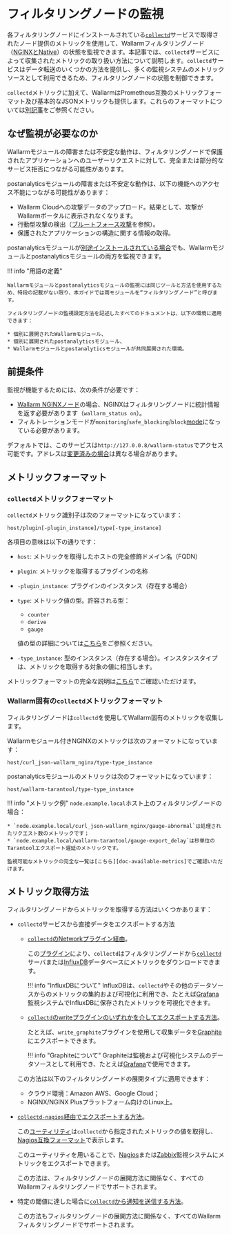 [link-collectd]:            https://collectd.org/

[av-bruteforce]:            ../../attacks-vulns-list.md#brute-force-attack
[doc-postanalitycs]:        ../installation-postanalytics-en.md

[link-collectd-naming]:     https://collectd.org/wiki/index.php/Naming_schema
[link-data-source]:         https://collectd.org/wiki/index.php/Data_source
[link-collectd-networking]: https://collectd.org/wiki/index.php/Networking_introduction
[link-influxdb]:            https://www.influxdata.com/products/influxdb-overview/
[link-grafana]:             https://grafana.com/
[link-graphite]:            https://github.com/graphite-project/graphite-web
[link-network-plugin]:      https://collectd.org/wiki/index.php/Plugin:Network
[link-write-plugins]:       https://collectd.org/wiki/index.php/Table_of_Plugins
[link-collectd-nagios]:     https://collectd.org/wiki/index.php/Collectd-nagios
[link-nagios]:              https://www.nagios.org/
[link-zabbix]:              https://www.zabbix.com/
[link-nagios-format]:       https://nagios-plugins.org/doc/guidelines.html#AEN200
[link-selinux]:             https://www.redhat.com/en/topics/linux/what-is-selinux

[doc-available-metrics]:    available-metrics.md
[doc-network-plugin]:       fetching-metrics.md#exporting-metrics-via-the-collectd-network-plugin
[doc-write-plugins]:        fetching-metrics.md#exporting-metrics-via-the-collectd-write-plugins
[doc-collectd-nagios]:      fetching-metrics.md#exporting-metrics-using-the-collectd-nagios-utility
[doc-collectd-notices]:     fetching-metrics.md#sending-notifications-from-collectd

[doc-selinux]:  ../configure-selinux.md

# フィルタリングノードの監視

各フィルタリングノードにインストールされている[`collectd`][link-collectd]サービスで取得されたノード提供のメトリックを使用して、Wallarmフィルタリングノード（[NGINXとNative](../../installation/nginx-native-node-internals.md)）の状態を監視できます。本記事では、`collectd`サービスによって収集されたメトリックの取り扱い方法について説明します。`collectd`サービスはデータ転送のいくつかの方法を提供し、多くの監視システムのメトリックソースとして利用できるため、フィルタリングノードの状態を制御できます。

`collectd`メトリックに加えて、WallarmはPrometheus互換のメトリックフォーマット及び基本的なJSONメトリックも提供します。これらのフォーマットについては[別記事](../configure-statistics-service.md)をご参照ください。

## なぜ監視が必要なのか

Wallarmモジュールの障害または不安定な動作は、フィルタリングノードで保護されたアプリケーションへのユーザーリクエストに対して、完全または部分的なサービス拒否につながる可能性があります。

postanalyticsモジュールの障害または不安定な動作は、以下の機能へのアクセス不能につながる可能性があります：
* Wallarm Cloudへの攻撃データのアップロード。結果として、攻撃がWallarmポータルに表示されなくなります。
* 行動型攻撃の検出（[ブルートフォース攻撃][av-bruteforce]を参照）。
* 保護されたアプリケーションの構造に関する情報の取得。

postanalyticsモジュールが[別途インストールされている場合][doc-postanalitycs]でも、Wallarmモジュールとpostanalyticsモジュールの両方を監視できます。

!!! info "用語の定義"

    Wallarmモジュールとpostanalyticsモジュールの監視には同じツールと方法を使用するため、特段の記載がない限り、本ガイドでは両モジュールを“フィルタリングノード”と呼びます。

    フィルタリングノードの監視設定方法を記述したすべてのドキュメントは、以下の環境に適用できます：
    
    * 個別に展開されたWallarmモジュール、
    * 個別に展開されたpostanalyticsモジュール、
    * Wallarmモジュールとpostanalyticsモジュールが共同展開された環境。

## 前提条件

監視が機能するためには、次の条件が必要です：

* [Wallarm NGINXノード](../../installation/nginx-native-node-internals.md#nginx-node)の場合、NGINXはフィルタリングノードに統計情報を返す必要があります（`wallarm_status on`）。
* フィルトレーションモードが`monitoring`/`safe_blocking`/`block`[mode](../configure-wallarm-mode.md#available-filtration-modes)になっている必要があります。
  
デフォルトでは、このサービスは`http://127.0.0.8/wallarm-status`でアクセス可能です。アドレスは[変更済みの場合](../configure-statistics-service.md#changing-an-ip-address-andor-port-of-the-statistics-service)は異なる場合があります。

## メトリックフォーマット

### `collectd`メトリックフォーマット

`collectd`メトリック識別子は次のフォーマットになっています：

```
host/plugin[-plugin_instance]/type[-type_instance]
```

各項目の意味は以下の通りです：
* `host`: メトリックを取得したホストの完全修飾ドメイン名（FQDN）
* `plugin`: メトリックを取得するプラグインの名称
* `-plugin_instance`: プラグインのインスタンス（存在する場合）
* `type`: メトリック値の型。許容される型：
    * `counter`
    * `derive`
    * `gauge`
    
    値の型の詳細については[こちら][link-data-source]をご参照ください。
    
* `-type_instance`: 型のインスタンス（存在する場合）。インスタンスタイプは、メトリックを取得する対象の値に相当します。

メトリックフォーマットの完全な説明は[こちら][link-collectd-naming]でご確認いただけます。

### Wallarm固有の`collectd`メトリックフォーマット

フィルタリングノードは`collectd`を使用してWallarm固有のメトリックを収集します。

Wallarmモジュール付きNGINXのメトリックは次のフォーマットになっています：

```
host/curl_json-wallarm_nginx/type-type_instance
```

postanalyticsモジュールのメトリックは次のフォーマットになっています：

```
host/wallarm-tarantool/type-type_instance
```

!!! info "メトリック例"
    `node.example.local`ホスト上のフィルタリングノードの場合：
    
    * `node.example.local/curl_json-wallarm_nginx/gauge-abnormal`は処理されたリクエスト数のメトリックです；
    * `node.example.local/wallarm-tarantool/gauge-export_delay`は秒単位のTarantoolエクスポート遅延のメトリックです。
    
    監視可能なメトリックの完全な一覧は[こちら][doc-available-metrics]でご確認いただけます。

## メトリック取得方法

フィルタリングノードからメトリックを取得する方法はいくつかあります：
* `collectd`サービスから直接データをエクスポートする方法
    *   [`collectd`のNetworkプラグイン経由][doc-network-plugin]。
    
        この[プラグイン][link-network-plugin]により、`collectd`はフィルタリングノードから[`collectd`][link-collectd-networking]サーバまたは[InfluxDB][link-influxdb]データベースにメトリックをダウンロードできます。
        
        
        !!! info "InfluxDBについて"
            InfluxDBは、`collectd`やその他のデータソースからのメトリックの集約および可視化に利用でき、たとえば[Grafana][link-grafana]監視システムでInfluxDBに保存されたメトリックを可視化できます。
        
    *   [`collectd`のwriteプラグインのいずれかを介してエクスポートする方法][doc-write-plugins]。
  
        たとえば、`write_graphite`プラグインを使用して収集データを[Graphite][link-graphite]にエクスポートできます。
  
        
        !!! info "Graphiteについて"
            Graphiteは監視および可視化システムのデータソースとして利用でき、たとえば[Grafana][link-grafana]で使用できます。
        
  
    この方法は以下のフィルタリングノードの展開タイプに適用できます：
    
    * クラウド環境：Amazon AWS、Google Cloud；
    * NGINX/NGINX Plusプラットフォーム向けのLinux上。

* [`collectd-nagios`経由でエクスポートする方法][doc-collectd-nagios]。
  
    この[ユーティリティ][link-collectd-nagios]は`collectd`から指定されたメトリックの値を取得し、[Nagios互換フォーマット][link-nagios-format]で表示します。
  
    このユーティリティを用いることで、[Nagios][link-nagios]または[Zabbix][link-zabbix]監視システムにメトリックをエクスポートできます。
  
    この方法は、フィルタリングノードの展開方法に関係なく、すべてのWallarmフィルタリングノードでサポートされます。
  
* 特定の閾値に達した場合に[`collectd`から通知を送信する方法][doc-collectd-notices]。

    この方法もフィルタリングノードの展開方法に関係なく、すべてのWallarmフィルタリングノードでサポートされます。